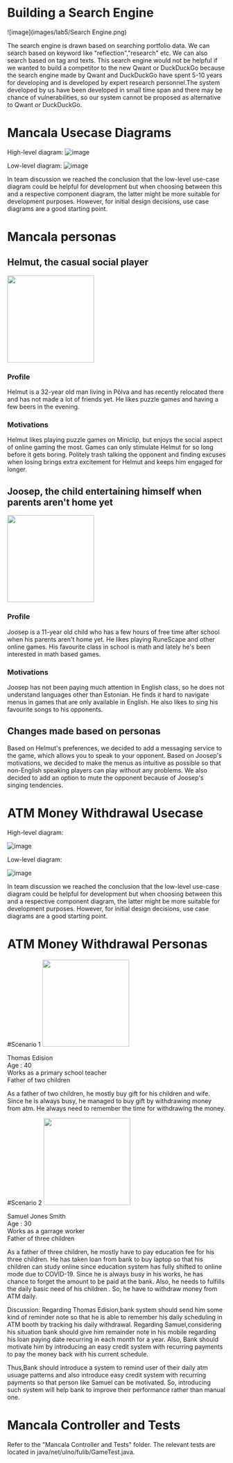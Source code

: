 # Building a Search Engine
![image](images/lab5/Search Engine.png)

The search engine is drawn based on searching portfolio data. We can search based on keyword like "reflection","research" etc. We can also search based on tag and texts.
This search engine would not be helpful if we wanted to build a competitor to the new Qwant or DuckDuckGo because the search engine made by Qwant and DuckDuckGo have
spent 5-10 years for developing and is developed by expert research personnel.The system developed by us have been developed in small time span and there may be chance of vulnerabilities, so our system cannot be proposed as alternative to Qwant or DuckDuckGo.


# Mancala Usecase Diagrams

High-level diagram:
![image](images/lab5/lab5_mancala_highlevel.PNG)

Low-level diagram:
![image](images/lab5/lab5_mancala_lowlevel.PNG)

In team discussion we reached the conclusion that the low-level use-case diagram
could be helpful for development but when choosing between this and a
respective component diagram, the latter might be more suitable for development purposes.
However, for initial design decisions, use case diagrams are a good starting point.

# Mancala personas

## Helmut, the casual social player
<img src="https://i.pinimg.com/originals/c8/21/a9/c821a968366fbb604619476753e377f9.jpg" width="200" />

### Profile
Helmut is a 32-year old man living in Põlva and has recently relocated there and has not made a lot of friends yet. He likes puzzle games and having a few beers in the evening.
### Motivations
Helmut likes playing puzzle games on Miniclip, but enjoys the social aspect of online gaming the most. Games can only stimulate Helmut for so long before it gets boring. Politely trash talking the opponent and finding excuses when losing brings extra excitement for Helmut and keeps him engaged for longer.

## Joosep, the child entertaining himself when parents aren't home yet
<img src="https://cdn.onebauer.media/one/media/5d4b/ec2e/e091/dba7/778b/160f/home-alone-again.jpg?quality=50&width=1800&ratio=16-9&resizeStyle=aspectfill&format=jpg" width="200" />

### Profile
Joosep is a 11-year old child who has a few hours of free time after school when his parents aren't home yet. He likes playing RuneScape and other online games. His favourite class in school is math and lately he's been interested in math based games.
### Motivations
Joosep has not been paying much attention in English class, so he does not understand languages other than Estonian. He finds it hard to navigate menus in games that are only available in English. He also likes to sing his favourite songs to his opponents.

## Changes made based on personas
Based on Helmut's preferences, we decided to add a messaging service to the game, which allows you to speak to your opponent. Based on Joosep's motivations, we decided to make the menus as intuitive as possible so that non-English speaking players can play without any problems. We also decided to add an option to mute the opponent because of Joosep's singing tendencies. 

# ATM Money Withdrawal Usecase

High-level diagram: 

![image](images/lab5/lab_5_ATM_highlevel.png)

Low-level diagram:

![image](images/lab5/lab_5_ATM_lowlevel.png)

In team discussion we reached the conclusion that the low-level use-case diagram
could be helpful for development but when choosing between this and a
respective component diagram, the latter might be more suitable for development purposes.
However, for initial design decisions, use case diagrams are a good starting point.

# ATM Money Withdrawal Personas
#Scenario 1
<img src="https://www.squidge.org/~peja/aliassmithandjones/benww2.jpg" width="200"/>

Thomas Edision <br />
Age : 40 <br />
Works as a primary school teacher <br />
Father of two children <br />

As a father of two children, he mostly buy gift for his children and wife. Since he is always busy, he managed to buy gift by withdrawing money from atm.
He always need to remember the time for withdrawing the money. 

#Scenario 2
<img src="https://cdn.vox-cdn.com/thumbor/LzHo4JSAD1T4N8C_1Ou4eop7vNU=/0x0:4989x3329/1200x800/filters:focal(2067x841:2865x1639)/cdn.vox-cdn.com/uploads/chorus_image/image/58889141/usa_today_10665675.0.jpg" width="200"/>

Samuel Jones Smith <br />
Age : 30 <br />
Works as a garrage worker <br />
Father of three children <br />

As a father of three children, he mostly have to pay education fee for his three children. He has taken loan from bank  to buy laptop so that his children can study online since education system has fully shifted to online mode due to COVID-19. Since he is always busy in his works, he has chance to forget the amount to be paid at the bank. Also, he needs to fulfills the daily basic need of his children . So, he have to withdraw money from ATM daily. 

Discussion:
Regarding Thomas Edision,bank system should send him some kind of reminder note so that he is able to remember his daily scheduling in ATM booth by tracking his daily
withdrawal.
Regarding Samuel,considering his situation bank should give him remainder note in his mobile regarding his loan paying date recurring in each month for a year. Also, Bank should motivate him by introducing an easy credit system with recurring payments to pay the money back with his current schedule.

Thus,Bank should introduce a system to remind user of their daily atm usuage patterns and also introduce easy credit system with recurring payments so that person like Samuel can be motivated. So, introducing such system will help bank to improve their performance rather than manual one.



# Mancala Controller and Tests

Refer to the "Mancala Controller and Tests" folder. The relevant tests are located
in java/net/ulno/fulib/GameTest.java.
